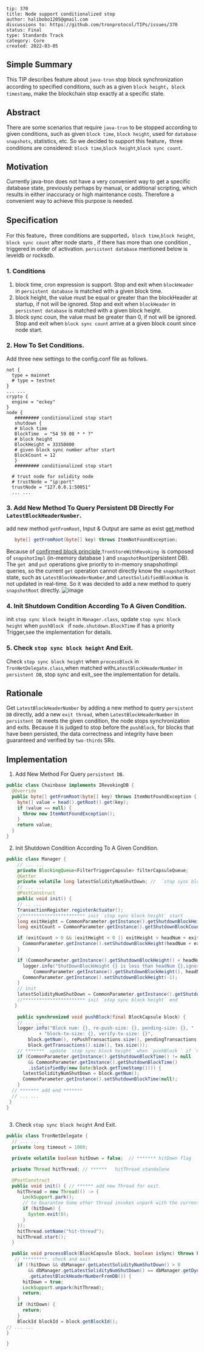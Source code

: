 ```
tip: 370
title: Node support conditionalized stop	
author: halibobo1205@gmail.com
discussions to: https://github.com/tronprotocol/TIPs/issues/370
status: Final
type: Standards Track
category: Core
created: 2022-03-05
```

## Simple Summary
This TIP describes feature about `java-tron` stop block synchronization according to specified conditions, such as a given `block height`，`block timestamp`, make the blockchain stop exactly at a specific state.

## Abstract
There are some scenarios that require `java-tron` to be stopped according to given conditions, such as given `block time`, `block height`, used for `database snapshots`, statistics, etc. So we decided to support this feature，three conditions are considered: `block time`,`block height`,`block sync count`.

## Motivation
Currently java-tron does not have a very convenient way to get a specific database state, previously perhaps by manual, or additional scripting, which results in either inaccuracy or high maintenance costs. Therefore a convenient way to achieve this purpose is needed.

## Specification
For  this feature，three conditions are supported，`block time`,`block height`, `block sync count` after node starts , if there has more than one condition , triggered in order of activation.  `persistent database` mentioned below is leveldb or rocksdb.
### 1. Conditions
1. block time, cron expression is support.
   Stop and exit when `blockHeader` in `persistent database` is matched with a given block time.
2. block height, the value must be equal or greater than the blockHeader at startup, if not will be ignored.
   Stop and exit when `blockHeader` in `persistent database` is matched with a given block height.
3. block sync coun, the value must be greater than 0, if not will be ignored.
   Stop and exit when `block sync count` arrive at a given block count since node start.

### 2. How To Set Conditions.
Add three new settings to the config.conf file as follows.
```
net {
  type = mainnet
  # type = testnet
}
... ...
crypto {
  engine = "eckey"
}
node {
   ######### conditionalized stop start
   shutdown {
   # block time
   BlockTime  = "54 59 08 * * ?"  
   # block height
   BlockHeight = 33350800
   # given block sync number after start
   BlockCount = 12
   }
   ######### conditionalized stop start
   
  # trust node for solidity node
  # trustNode = "ip:port"
  trustNode = "127.0.0.1:50051"
  ... ...
```

### 3. Add New Method To Query Persistent DB Directly For  `LatestBlockHeaderNumber`.
add new method `getFromRoot`,  Input & Output  are  same as exist [get ](https://github.com/tronprotocol/java-tron/blob/develop/chainbase/src/main/java/org/tron/core/db2/common/IRevokingDB.java#L18) method
```java
   byte[] getFromRoot(byte[] key) throws ItemNotFoundException;
```

Because of [confirmed block principle](https://tronprotocol.github.io/documentation-en/introduction/dpos/),`TronStoreWithRevoking `is composed of  `snapshotImpl` (in-memory database ) and `snapshotRoot`(persistent DB). The `get `and `put` operations give priority to in-memory snapshotImpl queries, so the current `get` operation cannot directly know the `snapshotRoot` state, such as `LatestBlockHeaderNumber`,and `LatestSolidifiedBlockNum` is not updated in real-time. So it was decided to add a new method to query `snapshotRoot` directly.
![image](https://user-images.githubusercontent.com/82020050/156747035-a48da676-aacd-4e1f-a425-ce50e9598932.png)


### 4. Init Shutdown Condition According To A Given Condition.
init  `stop sync block height`  in  `Manager.class`, update `stop sync block height` when `pushBlock ` if `node.shutdown.BlockTime` if has a priority Trigger,see the implementation for details.

### 5. Check `stop sync block height` And Exit.
Check `stop sync block height` when `processBlock` in `TronNetDelegate.class`,when matched with`LatestBlockHeaderNumber` in `persistent DB`, stop sync and exit,,see the implementation for details.


## Rationale
Get `LatestBlockHeaderNumber` by adding a new method to query `persistent DB` directly, add a new `exit thread`, when `LatestBlockHeaderNumber` in `persistent DB` meets the given condition, the node stops synchronization and exits. Because it is judged to stop before the `pushBlock`, for blocks that have been persisted, the data correctness and integrity have been guaranteed and verified by `two-thirds` SRs.

## Implementation
1.  Add New Method  For Query `persistent DB`.
```java
public class Chainbase implements IRevokingDB {
  @Override
  public byte[] getFromRoot(byte[] key) throws ItemNotFoundException {
    byte[] value = head().getRoot().get(key);
    if (value == null) {
      throw new ItemNotFoundException();
    }
    return value;
  }
}
```

2. Init Shutdown Condition According To A Given Condition.
```java
public class Manager {
    // ... ...
    private BlockingQueue<FilterTriggerCapsule> filterCapsuleQueue;
    @Getter
    private volatile long latestSolidityNumShutDown; //  `stop sync block height` 
    // ... ...
    @PostConstruct
    public void init() {
    // .. ...
    TransactionRegister.registerActuator();
    //*********************** init `stop sync block height` start 
    long exitHeight = CommonParameter.getInstance().getShutdownBlockHeight();
    long exitCount = CommonParameter.getInstance().getShutdownBlockCount();

    if (exitCount > 0 && (exitHeight < 0 || exitHeight > headNum + exitCount)) {
      CommonParameter.getInstance().setShutdownBlockHeight(headNum + exitCount);
    }

    if (CommonParameter.getInstance().getShutdownBlockHeight() < headNum) {
      logger.info("ShutDownBlockHeight {} is less than headNum {},ignored.",
          CommonParameter.getInstance().getShutdownBlockHeight(), headNum);
      CommonParameter.getInstance().setShutdownBlockHeight(-1);
    }
    // init
    latestSolidityNumShutDown = CommonParameter.getInstance().getShutdownBlockHeight();
    //*********************** init `stop sync block height` end
   }
   
    public synchronized void pushBlock(final BlockCapsule block) {
    // ... ...
    logger.info("Block num: {}, re-push-size: {}, pending-size: {}, "
            + "block-tx-size: {}, verify-tx-size: {}",
        block.getNum(), rePushTransactions.size(), pendingTransactions.size(),
        block.getTransactions().size(), txs.size());
    // *******  update `stop sync block height` when `pushBlock ` if `node.shutdown.BlockTime` if has a priority Trigger
    if (CommonParameter.getInstance().getShutdownBlockTime() != null
        && CommonParameter.getInstance().getShutdownBlockTime()
        .isSatisfiedBy(new Date(block.getTimeStamp()))) {
      latestSolidityNumShutDown = block.getNum();
      CommonParameter.getInstance().setShutdownBlockTime(null);
    }
  // ******* add end *******
  // ... ...
 }
}
        
```

3. Check `stop sync block height` And Exit.
```java
public class TronNetDelegate {
  // ... ...
  private long timeout = 1000;

  private volatile boolean hitDown = false;  // ******* hitDown flag

  private Thread hitThread; // ******   hitThread standalone

  @PostConstruct
  public void init() { // ****** add new Thread for exit.
    hitThread = new Thread(() -> {
      LockSupport.park();
      // to Guarantee Some other thread invokes unpark with the current thread as the target
      if (hitDown) {
        System.exit(0);
      }
    });
    hitThread.setName("hit-thread");
    hitThread.start();
  }

  public void processBlock(BlockCapsule block, boolean isSync) throws P2pException {
   // *********. check and exit
    if (!hitDown && dbManager.getLatestSolidityNumShutDown() > 0
        && dbManager.getLatestSolidityNumShutDown() == dbManager.getDynamicPropertiesStore()
        .getLatestBlockHeaderNumberFromDB()) {
      hitDown = true;
      LockSupport.unpark(hitThread);
      return;
    }
    if (hitDown) {
      return;
    }
    BlockId blockId = block.getBlockId();
// ... ...
}

}
       
```
